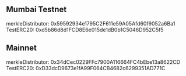 ## Mumbai Testnet

merkleDistributor: 0x59592934e1795C2F611e59A05Afd60f9052a6Ba1  
TestERC20: 0xd5b86d8d1FCD8E6e015de1dB0b1C5046D952C5f5

## Mainnet

merkleDistributor: 0x34dCec0229FFc7900A116664FC4bEbe13a8622CD    
TestERC20: 0xD33dcD9673e1fA99F064CB4682c6299351AD771C